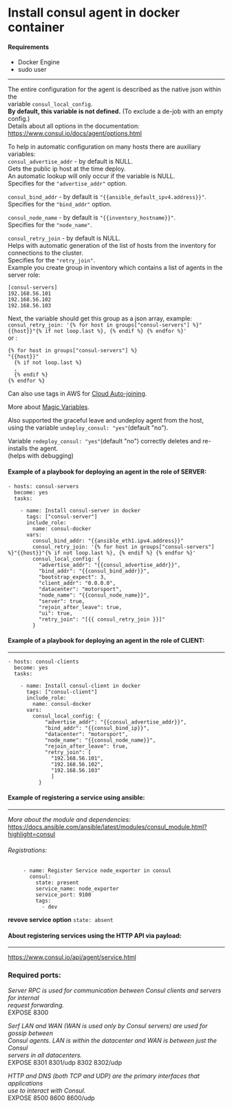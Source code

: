 # Install consul agent in docker container  
#### Requirements  

- Docker Engine  
- sudo user

---
The entire configuration for the agent is described as the native json within the  
variable `consul_local_config`.  
**By default, this variable is not defined.** (To exclude a de-job with an empty config.)  
Details about all options in the documentation:     
<https://www.consul.io/docs/agent/options.html>  

To help in automatic configuration on many hosts there are auxiliary variables:  
`consul_advertise_addr` - by default is NULL.  
Gets the public ip host at the time deploy.  
An automatic lookup will only occur if the variable is NULL.  
Specifies for the `"advertise_addr"` option.  

`consul_bind_addr` - by default is `"{{ansible_default_ipv4.address}}"`.  
Specifies for the `"bind_addr"` option.

`consul_node_name` - by default is `"{{inventory_hostname}}"`.  
Specifies for the `"node_name"`.

`consul_retry_join` - by default is NULL.  
Helps with automatic generation of the list of hosts from the inventory for connections to the cluster.  
Specifies for the `"retry_join"`.  
Example you create group in inventory which contains a list of agents in the server role:  
```
[consul-servers]  
192.168.56.101  
192.168.56.102  
192.168.56.103  
```
Next, the variable should get this group as a json array, example:  
`consul_retry_join: '{% for host in groups["consul-servers"] %}"{{host}}"{% if not loop.last %}, {% endif %} {% endfor %}'`  
or :
```
{% for host in groups["consul-servers"] %}
"{{host}}"
  {% if not loop.last %}
  , 
  {% endif %} 
{% endfor %}
```
Can also use tags in AWS for [Cloud Auto-joining](https://www.consul.io/docs/agent/cloud-auto-join.html).

More about [Magic Variables](https://docs.ansible.com/ansible/latest/user_guide/playbooks_variables.html#magic-variables-and-how-to-access-information-about-other-hosts).

Also supported the graceful leave and undeploy agent from the host,  
using the variable `undeploy_consul: "yes"`(default "no").

Variable `redeploy_consul: "yes"`(default "no") correctly deletes and re-installs the agent.  
(helps with debugging)  

#### Example of a playbook for deploying an agent in the role of SERVER:
```
- hosts: consul-servers
  become: yes
  tasks:

    - name: Install consul-server in docker
      tags: ["consul-server"]
      include_role:
        name: consul-docker
      vars:
        consul_bind_addr: "{{ansible_eth1.ipv4.address}}"
        consul_retry_join: '{% for host in groups["consul-servers"] %}"{{host}}"{% if not loop.last %}, {% endif %} {% endfor %}'
        consul_local_config: {
          "advertise_addr": "{{consul_advertise_addr}}",
          "bind_addr": "{{consul_bind_addr}}",
          "bootstrap_expect": 3,
          "client_addr": "0.0.0.0",
          "datacenter": "motorsport",
          "node_name": "{{consul_node_name}}",
          "server": true,
          "rejoin_after_leave": true,
          "ui": true,
          "retry_join": "[{{ consul_retry_join }}]"
        }
```

#### Example of a playbook for deploying an agent in the role of CLIENT:
---
```
- hosts: consul-clients
  become: yes
  tasks:

    - name: Install consul-client in docker
      tags: ["consul-client"]
      include_role:
        name: consul-docker
      vars:
        consul_local_config: {
            "advertise_addr": "{{consul_advertise_addr}}",
            "bind_addr": "{{consul_bind_ip}}",
            "datacenter": "motorsport",
            "node_name": "{{consul_node_name}}",
            "rejoin_after_leave": true,
            "retry_join": [ 
              "192.168.56.101",
              "192.168.56.102",
              "192.168.56.103"
              ]
          }

```

#### Example of registering a service using ansible:
---
*More about the module and dependencies:*     
<https://docs.ansible.com/ansible/latest/modules/consul_module.html?highlight=consul>  

###### Registrations:
```
     - name: Register Service node_exporter in consul
       consul:
         state: present
         service_name: node_exporter
         service_port: 9100
         tags:
           - dev
```
**revove service option**
`state: absent`

#### About registering services using the HTTP API via payload:
---
<https://www.consul.io/api/agent/service.html>  

### Required ports:

*Server RPC is used for communication between Consul clients and servers for internal*     
*request forwarding.*    
EXPOSE 8300

*Serf LAN and WAN (WAN is used only by Consul servers) are used for gossip between*    
*Consul agents. LAN is within the datacenter and WAN is between just the Consul*    
*servers in all datacenters.*    
EXPOSE 8301 8301/udp 8302 8302/udp

*HTTP and DNS (both TCP and UDP) are the primary interfaces that applications*    
*use to interact with Consul.*     
EXPOSE 8500 8600 8600/udp
